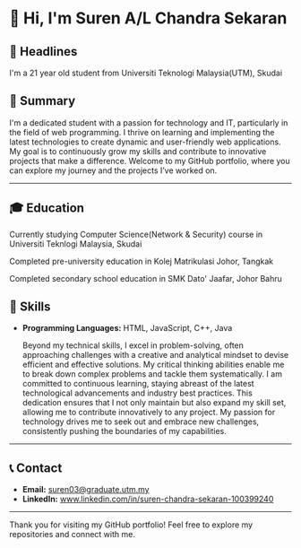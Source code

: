 # 👋 Hi, I'm Suren A/L Chandra Sekaran


## 📝 Headlines
I'm a 21 year old student from Universiti Teknologi Malaysia(UTM), Skudai 

## 📖 Summary
I'm a dedicated student with a passion for technology and IT, particularly in the field of web programming. I thrive on learning and implementing the latest technologies to create dynamic and user-friendly web applications. My goal is to continuously grow my skills and contribute to innovative projects that make a difference. Welcome to my GitHub portfolio, where you can explore my journey and the projects I’ve worked on.



---

## 🎓 Education
Currently studying Computer Science(Network & Security) course in Universiti Teknlogi Malaysia, Skudai

Completed pre-university education in Kolej Matrikulasi Johor, Tangkak

Completed secondary school education in SMK Dato' Jaafar, Johor Bahru


## 🔧 Skills
- **Programming Languages:** HTML, JavaScript, C++, Java
  
  Beyond my technical skills, I excel in problem-solving, often approaching challenges with a creative and analytical mindset to devise efficient and effective solutions. My critical thinking abilities enable me to break down complex problems and tackle them systematically. I am committed to continuous learning, staying abreast of the latest technological advancements and industry best practices. This dedication ensures that I not only maintain but also expand my skill set, allowing me to contribute innovatively to any project. My passion for technology drives me to seek out and embrace new challenges, consistently pushing the boundaries of my capabilities.

---


## 📞 Contact
- **Email:** suren03@graduate.utm.my
- **LinkedIn:** www.linkedin.com/in/suren-chandra-sekaran-100399240

---

Thank you for visiting my GitHub portfolio! Feel free to explore my repositories and connect with me.



<!---
SurenChandraSekaran/SurenChandraSekaran is a ✨ special ✨ repository because its `README.md` (this file) appears on your GitHub profile.
You can click the Preview link to take a look at your changes.
--->
